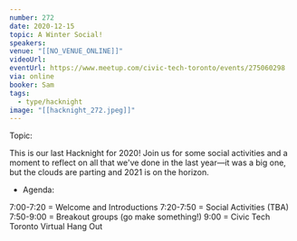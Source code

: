 ```yaml
---
number: 272
date: 2020-12-15
topic: A Winter Social!
speakers:
venue: "[[NO_VENUE_ONLINE]]"
videoUrl:
eventUrl: https://www.meetup.com/civic-tech-toronto/events/275060298
via: online
booker: Sam
tags:
  - type/hacknight
image: "[[hacknight_272.jpeg]]"
---
```


Topic:

This is our last Hacknight for 2020! Join us for some social activities and a moment to reflect on all that we've done in the last year—it was a big one, but the clouds are parting and 2021 is on the horizon.

+ Agenda:

7:00-7:20 = Welcome and Introductions
7:20-7:50 = Social Activities (TBA)
7:50-9:00 = Breakout groups (go make something!)
9:00 = Civic Tech Toronto Virtual Hang Out
